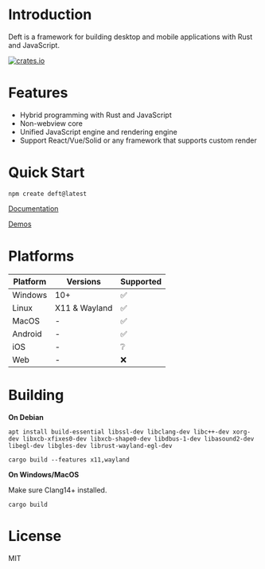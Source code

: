 # Introduction

Deft is a framework for building desktop and mobile applications with Rust and JavaScript.

[![crates.io](https://img.shields.io/crates/v/deft)](https://crates.io/crates/deft)


# Features

* Hybrid programming with Rust and JavaScript
* Non-webview core
* Unified JavaScript engine and rendering engine
* Support React/Vue/Solid or any framework that supports custom render

# Quick Start

```
npm create deft@latest
```

[Documentation](https://deft-ui.github.io/guides/what-is-deft/)

[Demos](https://deft-ui.github.io/demos/)

# Platforms

| Platform | Versions      | Supported |
|----------|---------------|-----------|
| Windows  | 10+           | ✅         |
| Linux    | X11 & Wayland | ✅         |
| MacOS    | -             | ✅         |
| Android  | -             | ✅         |
| iOS      | -             | ❔         |
| Web      | -             | ❌         |

# Building

**On Debian**

```
apt install build-essential libssl-dev libclang-dev libc++-dev xorg-dev libxcb-xfixes0-dev libxcb-shape0-dev libdbus-1-dev libasound2-dev libegl-dev libgles-dev librust-wayland-egl-dev
```

```
cargo build --features x11,wayland
```

**On Windows/MacOS**

Make sure Clang14+ installed.

```
cargo build
```

# License

MIT